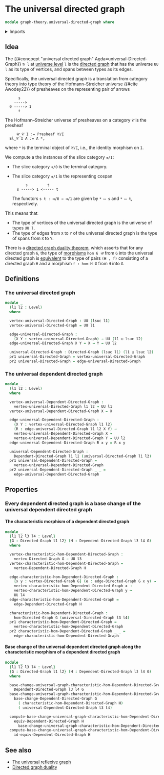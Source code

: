 # The universal directed graph

```agda
module graph-theory.universal-directed-graph where
```

<details><summary>Imports</summary>

```agda
open import foundation.dependent-pair-types
open import foundation.universe-levels

open import graph-theory.base-change-dependent-directed-graphs
open import graph-theory.dependent-directed-graphs
open import graph-theory.directed-graphs
open import graph-theory.equivalences-dependent-directed-graphs
open import graph-theory.morphisms-directed-graphs
```

</details>

## Idea

The {{#concpept "universal directed graph" Agda=universal-Directed-Graph}} `𝒢 l`
at [universe level](foundation.universe-levels.md) `l` is the
[directed graph](graph-theory.directed-graphs.md) that has the universe `UU l`
as its type of vertices, and spans between types as its edges.

Specifically, the universal directed graph is a translation from category theory
into type theory of the Hofmann–Streicher universe {{#cite Awodey22}} of
presheaves on the representing pair of arrows

```text
      s
    ----->
  0 -----> 1
      t
```

The Hofmann–Streicher universe of presheaves on a category `𝒞` is the presheaf

```text
     𝒰_𝒞 I := Presheaf 𝒞/I
  El_𝒞 I A := A *,
```

where `*` is the terminal object of `𝒞/I`, i.e., the identity morphism on `I`.

We compute a the instances of the slice category `⇉/I`:

- The slice category `⇉/0` is the terminal category.
- The slice category `⇉/1` is the representing cospan

  ```text
        s         t
    s -----> 1 <----- t
  ```

  The functors `s t : ⇉/0 → ⇉/1` are given by `* ↦ s` and `* ↦ t`, respectively.

This means that:

- The type of vertices of the universal directed graph is the universe of types
  `UU l`.
- The type of edges from `X` to `Y` of the universal directed graph is the type
  of spans from `X` to `Y`.

There is a
[directed graph duality theorem](graph-theory.directed-graph-duality.md), which
asserts that for any directed graph `G`, the type of
[morphisms](graph-theory.morphisms-directed-graphs.md) `hom G 𝒰` from `G` into
the universal directed graph is [equivalent](foundation-core.equivalences.md) to
the type of pairs `(H , f)` consisting of a directed graph `H` and a morphism
`f : hom H G` from `H` into `G`.

## Definitions

### The universal directed graph

```agda
module _
  (l1 l2 : Level)
  where

  vertex-universal-Directed-Graph : UU (lsuc l1)
  vertex-universal-Directed-Graph = UU l1

  edge-universal-Directed-Graph :
    (X Y : vertex-universal-Directed-Graph) → UU (l1 ⊔ lsuc l2)
  edge-universal-Directed-Graph X Y = X → Y → UU l2

  universal-Directed-Graph : Directed-Graph (lsuc l1) (l1 ⊔ lsuc l2)
  pr1 universal-Directed-Graph = vertex-universal-Directed-Graph
  pr2 universal-Directed-Graph = edge-universal-Directed-Graph
```

### The universal dependent directed graph

```agda
module _
  (l1 l2 : Level)
  where

  vertex-universal-Dependent-Directed-Graph :
    vertex-universal-Directed-Graph l1 l2 → UU l1
  vertex-universal-Dependent-Directed-Graph X = X

  edge-universal-Dependent-Directed-Graph :
    {X Y : vertex-universal-Directed-Graph l1 l2}
    (R : edge-universal-Directed-Graph l1 l2 X Y) →
    vertex-universal-Dependent-Directed-Graph X →
    vertex-universal-Dependent-Directed-Graph Y → UU l2
  edge-universal-Dependent-Directed-Graph R x y = R x y

  universal-Dependent-Directed-Graph :
    Dependent-Directed-Graph l1 l2 (universal-Directed-Graph l1 l2)
  pr1 universal-Dependent-Directed-Graph =
    vertex-universal-Dependent-Directed-Graph
  pr2 universal-Dependent-Directed-Graph _ _ =
    edge-universal-Dependent-Directed-Graph
```

## Properties

### Every dependent directed graph is a base change of the universal dependent directed graph

#### The characteristic morphism of a dependent directed graph

```agda
module _
  {l1 l2 l3 l4 : Level}
  {G : Directed-Graph l1 l2} (H : Dependent-Directed-Graph l3 l4 G)
  where

  vertex-characteristic-hom-Dependent-Directed-Graph :
    vertex-Directed-Graph G → UU l3
  vertex-characteristic-hom-Dependent-Directed-Graph =
    vertex-Dependent-Directed-Graph H

  edge-characteristic-hom-Dependent-Directed-Graph :
    {x y : vertex-Directed-Graph G} (e : edge-Directed-Graph G x y) →
    vertex-characteristic-hom-Dependent-Directed-Graph x →
    vertex-characteristic-hom-Dependent-Directed-Graph y →
    UU l4
  edge-characteristic-hom-Dependent-Directed-Graph =
    edge-Dependent-Directed-Graph H

  characteristic-hom-Dependent-Directed-Graph :
    hom-Directed-Graph G (universal-Directed-Graph l3 l4)
  pr1 characteristic-hom-Dependent-Directed-Graph =
    vertex-characteristic-hom-Dependent-Directed-Graph
  pr2 characteristic-hom-Dependent-Directed-Graph _ _ =
    edge-characteristic-hom-Dependent-Directed-Graph
```

#### Base change of the universal dependent directed graph along the characteristic morphism of a dependent directed graph

```agda
module _
  {l1 l2 l3 l4 : Level}
  {G : Directed-Graph l1 l2} (H : Dependent-Directed-Graph l3 l4 G)
  where

  base-change-universal-graph-characteristic-hom-Dependent-Directed-Graph :
    Dependent-Directed-Graph l3 l4 G
  base-change-universal-graph-characteristic-hom-Dependent-Directed-Graph =
    base-change-Dependent-Directed-Graph G
      ( characteristic-hom-Dependent-Directed-Graph H)
      ( universal-Dependent-Directed-Graph l3 l4)

  compute-base-change-universal-graph-characteristic-hom-Dependent-Directed-Graph :
    equiv-Dependent-Directed-Graph H
      base-change-universal-graph-characteristic-hom-Dependent-Directed-Graph
  compute-base-change-universal-graph-characteristic-hom-Dependent-Directed-Graph =
    id-equiv-Dependent-Directed-Graph H
```

## See also

- [The universal reflexive graph](graph-theory.universal-reflexive-graph.md)
- [Directed graph duality](graph-theory.directed-graph-duality.md)
